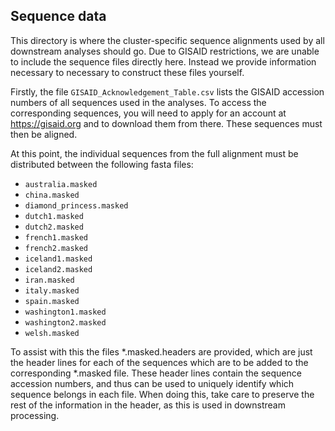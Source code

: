 Sequence data
-------------

This directory is where the cluster-specific sequence alignments used by all downstream
analyses should go.  Due to GISAID restrictions, we are unable to include
the sequence files directly here.  Instead we provide information necessary to
necessary to construct these files yourself.

Firstly, the file `GISAID_Acknowledgement_Table.csv` lists the GISAID accession numbers
of all sequences used in the analyses. To access the corresponding sequences, you will
need to apply for an account at https://gisaid.org and to download them from there.
These sequences must then be aligned.

At this point, the individual sequences from the full alignment must be distributed between
the following fasta files:
- `australia.masked`
- `china.masked`
- `diamond_princess.masked`
- `dutch1.masked`
- `dutch2.masked`
- `french1.masked`
- `french2.masked`
- `iceland1.masked`
- `iceland2.masked`
- `iran.masked`
- `italy.masked`
- `spain.masked`
- `washington1.masked`
- `washington2.masked`
- `welsh.masked`

To assist with this the files *.masked.headers are provided, which are
just the header lines for each of the sequences which are to be added
to the corresponding *.masked file.  These header lines contain the
sequence accession numbers, and thus can be used to uniquely identify
which sequence belongs in each file.  When doing this, take care to
preserve the rest of the information in the header, as this is used in
downstream processing.
